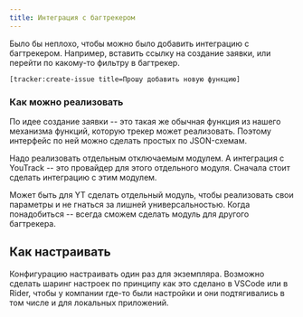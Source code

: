 ```yaml
---
title: Интеграция с багтрекером
---
```


Было бы неплохо, чтобы можно было добавить интеграцию с багтрекером. Например, вставить ссылку на создание заявки, или перейти по какому-то фильтру в багтрекер.
```
[tracker:create-issue title=Прошу добавить новую функцию]
```

### Как можно реализовать 

По идее создание заявки -- это такая же обычная функция из нашего механизма функций, которую трекер может реализовать. Поэтому интерфейс по ней можно сделать простых по JSON-схемам.

Надо реализовать отдельным отключаемым модулем. А интеграция с YouTrack -- это провайдер для этого отдельного модуля. Сначала стоит сделать интеграцию с этим модулем.

Может быть для YT сделать отдельный модуль, чтобы реализовать свои параметры и не гнаться за лишней универсальностью. Когда понадобиться -- всегда сможем сделать модуль для другого багтрекера.

## Как настраивать

Конфигурацию настраивать один раз для экземпляра. Возможно сделать шаринг настроек по принципу как это сделано в VSCode или в Rider, чтобы у компании где-то были настройки и они подтягивались в том числе и для локальных приложений.